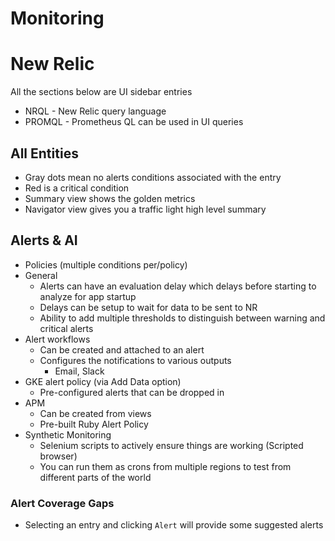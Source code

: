 # Monitoring

# New Relic
All the sections below are UI sidebar entries

* NRQL - New Relic query language
* PROMQL - Prometheus QL can be used in UI queries

## All Entities
* Gray dots mean no alerts conditions associated with the entry
* Red is a critical condition
* Summary view shows the golden metrics
* Navigator view gives you a traffic light high level summary

## Alerts & AI
* Policies (multiple conditions per/policy)
* General
  * Alerts can have an evaluation delay which delays before starting to analyze for app startup
  * Delays can be setup to wait for data to be sent to NR
  * Ability to add multiple thresholds to distinguish between warning and critical alerts
* Alert workflows
  * Can be created and attached to an alert
  * Configures the notifications to various outputs
    * Email, Slack
* GKE alert policy (via Add Data option)
  * Pre-configured alerts that can be dropped in
* APM
  * Can be created from views
  * Pre-built Ruby Alert Policy
* Synthetic Monitoring
  * Selenium scripts to actively ensure things are working (Scripted browser)
  * You can run them as crons from multiple regions to test from different parts of the world

### Alert Coverage Gaps
* Selecting an entry and clicking `Alert` will provide some suggested alerts

<!-- 
vim: ts=2:sw=2:sts=2
-->
